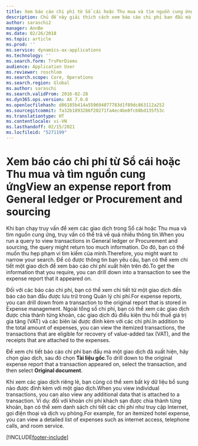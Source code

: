 ```yaml
---
title: Xem báo cáo chi phí từ Sổ cái hoặc Thu mua và tìm nguồn cung ứng
description: Chủ đề này giải thích cách xem báo cáo chi phí ban đầu mà một giao dịch đã xuất hiện.
author: saraschi2
manager: AnnBe
ms.date: 02/26/2018
ms.topic: article
ms.prod: ''
ms.service: dynamics-ax-applications
ms.technology: ''
ms.search.form: TrvPerDiems
audience: Application User
ms.reviewer: roschlom
ms.search.scope: Core, Operations
ms.search.region: Global
ms.author: saraschi
ms.search.validFrom: 2016-02-28
ms.dyn365.ops.version: AX 7.0.0
ms.openlocfilehash: d86185b414a559694077783d1f89dc863112a252
ms.sourcegitcommit: fa32b1893286f20271fa4ec4be8fc68bd135f53c
ms.translationtype: HT
ms.contentlocale: vi-VN
ms.lasthandoff: 02/15/2021
ms.locfileid: "5271199"
---
```

# <a name="view-an-expense-report-from-general-ledger-or-procurement-and-sourcing"></a><span data-ttu-id="3b195-103">Xem báo cáo chi phí từ Sổ cái hoặc Thu mua và tìm nguồn cung ứng</span><span class="sxs-lookup"><span data-stu-id="3b195-103">View an expense report from General ledger or Procurement and sourcing</span></span>

<span data-ttu-id="3b195-104">Khi bạn chạy truy vấn để xem các giao dịch trong Sổ cái hoặc Thu mua và tìm nguồn cung ứng, truy vấn có thể trả về quá nhiều thông tin.</span><span class="sxs-lookup"><span data-stu-id="3b195-104">When you run a query to view transactions in General ledger or Procurement and sourcing, the query might return too much information.</span></span> <span data-ttu-id="3b195-105">Do đó, bạn có thể muốn thu hẹp phạm vi tìm kiếm của mình.</span><span class="sxs-lookup"><span data-stu-id="3b195-105">Therefore, you might want to narrow your search.</span></span> <span data-ttu-id="3b195-106">Để có được thông tin bạn yêu cầu, bạn có thể xem chi tiết một giao dịch để xem báo cáo chi phí xuất hiện trên đó.</span><span class="sxs-lookup"><span data-stu-id="3b195-106">To get the information that you require, you can drill down into a transaction to see the expense report that it appeared on.</span></span>

<span data-ttu-id="3b195-107">Đối với các báo cáo chi phí, bạn có thể xem chi tiết từ một giao dịch đến báo cáo ban đầu được lưu trữ trong Quản lý chi phí.</span><span class="sxs-lookup"><span data-stu-id="3b195-107">For expense reports, you can drill down from a transaction to the original report that is stored in Expense management.</span></span> <span data-ttu-id="3b195-108">Ngoài tổng số chi phí, bạn có thể xem các giao dịch được chia thành từng khoản, các giao dịch đủ điều kiện thu hồi thuế giá trị gia tăng (VAT) và các biên lai được đính kèm với các chi phí.</span><span class="sxs-lookup"><span data-stu-id="3b195-108">In addition to the total amount of expenses, you can view the itemized transactions, the transactions that are eligible for recovery of value-added tax (VAT), and the receipts that are attached to the expenses.</span></span>

<span data-ttu-id="3b195-109">Để xem chi tiết báo cáo chi phí ban đầu mà một giao dịch đã xuất hiện, hãy chọn giao dịch, sau đó chọn **Tài liệu gốc**.</span><span class="sxs-lookup"><span data-stu-id="3b195-109">To drill down to the original expense report that a transaction appeared on, select the transaction, and then select **Original document**.</span></span>

<span data-ttu-id="3b195-110">Khi xem các giao dịch riêng lẻ, bạn cũng có thể xem bất kỳ dữ liệu bổ sung nào được đính kèm với một giao dịch.</span><span class="sxs-lookup"><span data-stu-id="3b195-110">When you view individual transactions, you can also view any additional data that is attached to a transaction.</span></span> <span data-ttu-id="3b195-111">Ví dụ: đối với khoản chi phí khách sạn được chia thành từng khoản, bạn có thể xem danh sách chi tiết các chi phí như truy cập Internet, gọi điện thoại và dịch vụ phòng.</span><span class="sxs-lookup"><span data-stu-id="3b195-111">For example, for an itemized hotel expense, you can view a detailed list of expenses such as internet access, telephone calls, and room service.</span></span>


[!INCLUDE[footer-include](../includes/footer-banner.md)]